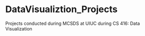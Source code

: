 # DataVisualiztion_Projects
Projects conducted during MCSDS at UIUC during CS 416: Data Visualization
